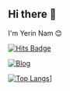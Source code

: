 ## Hi there 👋
I'm Yerin Nam 😊

[![Hits Badge](https://hits.seeyoufarm.com/api/count/incr/badge.svg?url=https%3A%2F%2Fgithub.com%2FyerinNam%3Ftab%3Drepositories&count_bg=%2379C83D&title_bg=%23555555&icon=&icon_color=%23E7E7E7&title=hits&edge_flat=false)](https://hits.seeyoufarm.com)

[![Blog](https://img.shields.io/badge/Blog-0073e6?logo=blogger&logoColor=white)]([https://yourblog.com](https://blog.naver.com/nyl0522))

[![Top Langs](https://github-readme-stats.vercel.app/api/top-langs/?username=yerinNam)](https://github.com/anuraghazra/github-readme-stats)]
